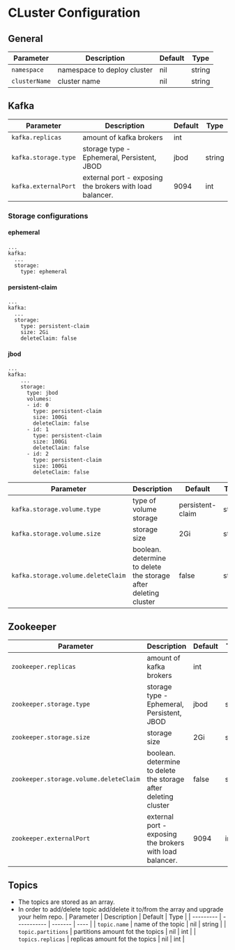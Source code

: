 # CLuster Configuration
## General
| Parameter | Description | Default | Type |
| --------- | ----------- | ------- | ---- |
| `namespace` | namespace to deploy cluster | nil | string |
| `clusterName` | cluster name | nil | string |

## Kafka
| Parameter | Description | Default | Type |
| --------- | ----------- | ------- | ---- |
| `kafka.replicas` | amount of kafka brokers | int |
| `kafka.storage.type` | storage type - Ephemeral, Persistent, JBOD | jbod | string |
| `kafka.externalPort` | external port - exposing the brokers with load balancer. | 9094 | int |
### Storage configurations
#### ephemeral
```
...
kafka:
  ...
  storage:
    type: ephemeral
```
#### persistent-claim
```
...
kafka:
  ...
  storage:
    type: persistent-claim
    size: 2Gi
    deleteClaim: false
```
#### jbod
```
...
kafka:
    ...
    storage:
      type: jbod
      volumes:
      - id: 0
        type: persistent-claim
        size: 100Gi
        deleteClaim: false
      - id: 1
        type: persistent-claim
        size: 100Gi
        deleteClaim: false
      - id: 2
        type: persistent-claim
        size: 100Gi
        deleteClaim: false
```
| Parameter | Description | Default | Type |
| --------- | ----------- | ------- | ---- |
| `kafka.storage.volume.type` | type of volume storage | persistent-claim | string |
| `kafka.storage.volume.size` | storage size | 2Gi | string |
| `kafka.storage.volume.deleteClaim` | boolean. determine to delete the storage after deleting cluster | false | string |

## Zookeeper
| Parameter | Description | Default | Type |
| --------- | ----------- | ------- | ---- |
| `zookeeper.replicas` | amount of kafka brokers | int |
| `zookeeper.storage.type` | storage type - Ephemeral, Persistent, JBOD | jbod | string |
| `zookeeper.storage.size` | storage size | 2Gi | string |
| `zookeeper.storage.volume.deleteClaim` | boolean. determine to delete the storage after deleting cluster | false | string |
| `zookeeper.externalPort` | external port - exposing the brokers with load balancer. | 9094 | int |

## Topics
* The topics are stored as an array.
* In order to add/delete topic add/delete it to/from the array and upgrade your helm repo.
| Parameter | Description | Default | Type |
| --------- | ----------- | ------- | ---- |
| `topic.name` | name of the topic | nil | string |
| `topic.partitions` | partitions amount fot the topics | nil | int |
| `topics.replicas` | replicas amount fot the topics | nil | int |
